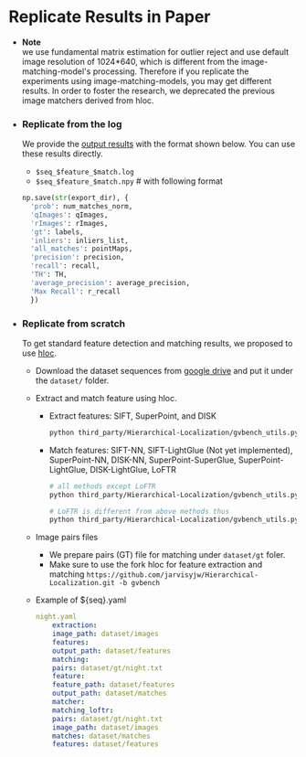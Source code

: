 # Replicate Results in Paper

- **Note**  
we use fundamental matrix estimation for outlier reject and use default image resolution of 1024*640, which is different from the image-matching-model's processing. Therefore if you replicate the experiments using image-matching-models, you may get different results. In order to foster the research, we deprecated the previous image matchers derived from hloc.

- ### Replicate from the log
  We provide the [output results](https://hkustconnect-my.sharepoint.com/:f:/g/personal/jyubt_connect_ust_hk/EkflAPp79spCviRK5EkSGVABrGncg-TfNV5I3ThXxzopLg?e=tu91Xn) with the format shown below. You can use these results directly.

  - `$seq_$feature_$match.log`
  - `$seq_$feature_$match.npy` # with following format

  ```python
  np.save(str(export_dir), {
    'prob': num_matches_norm,
    'qImages': qImages,
    'rImages': rImages,
    'gt': labels, 
    'inliers': inliers_list,
    'all_matches': pointMaps,
    'precision': precision, 
    'recall': recall, 
    'TH': TH,
    'average_precision': average_precision,
    'Max Recall': r_recall
    })
  ```

- ### Replicate from scratch
    To get standard feature detection and matching results, we proposed to use [hloc](https://github.com/cvg/Hierarchical-Localization).

  - Download the dataset sequences from [google drive](https://drive.google.com/file/d/1145hQb812E0HaPGekdpD04bEbjuej4Lx/view?usp=drive_link) and put it under the `dataset/` folder.

  - Extract and match feature using hloc.
    - Extract features: SIFT, SuperPoint, and DISK
      
      ```bash
      python third_party/Hierarchical-Localization/gvbench_utils.py config/${seq}.yaml --extraction 
      ```
    - Match features: SIFT-NN, SIFT-LightGlue (Not yet implemented), SuperPoint-NN, DISK-NN, SuperPoint-SuperGlue, SuperPoint-LightGlue, DISK-LightGlue, LoFTR
      ```bash
      # all methods except LoFTR
      python third_party/Hierarchical-Localization/gvbench_utils.py config/${seq}.yaml --matching

      # LoFTR is different from above methods thus
      python third_party/Hierarchical-Localization/gvbench_utils.py config/${seq}.yaml --matching_loftr
      ```
  - Image pairs files
    - We prepare pairs (GT) file for matching under `dataset/gt` foler.
    - Make sure to use the fork hloc for feature extraction and matching `https://github.com/jarvisyjw/Hierarchical-Localization.git -b gvbench`
  - Example of ${seq}.yaml
    
    ```yaml
    night.yaml
        extraction:
        image_path: dataset/images
        features: 
        output_path: dataset/features
        matching:
        pairs: dataset/gt/night.txt
        feature: 
        feature_path: dataset/features
        output_path: dataset/matches
        matcher: 
        matching_loftr:
        pairs: dataset/gt/night.txt
        image_path: dataset/images
        matches: dataset/matches
        features: dataset/features
    ```